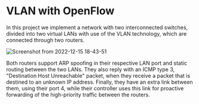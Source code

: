 # VLAN with OpenFlow
In this project we implement a network with two interconnected switches, divided into two virtual LANs with use of the VLAN technology, which are connected through two routers. 

![Screenshot from 2022-12-15 18-43-51](https://user-images.githubusercontent.com/101011526/207918531-fa1656f7-c4a0-41f7-b05a-6b24e8c51c5e.png)

Both routers support ARP spoofing in their respective LAN port and static routing between the two LANs. They also reply with an ICMP type 3, "Destination Host Unreachable" packet, 
when they receive a packet that is destined to an unknown IP address. Finally, they have an extra link between them, using their port 4, while their controller uses this link for proactive forwarding 
of the high-priority traffic between the routers. 
